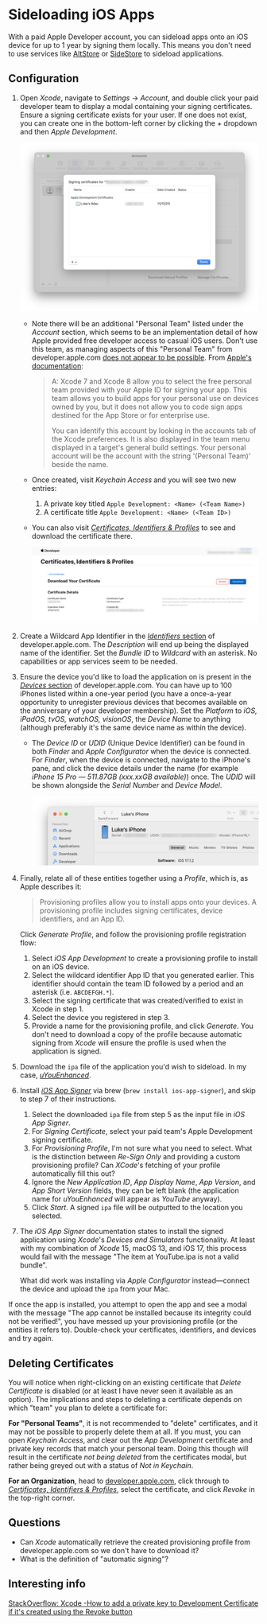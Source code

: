 # Sideloading iOS Apps

With a paid Apple Developer account, you can sideload apps onto an iOS device for up to 1 year by signing them locally.
This means you don't need to use services like [AltStore][1] or [SideStore][2] to sideload applications.

## Configuration

1. Open _Xcode_, navigate to _Settings_ → _Account_, and double click your paid developer team to display a modal containing your signing certificates.
   Ensure a signing certificate exists for your user.
   If one does not exist, you can create one in the bottom-left corner by clicking the _+_ dropdown and then _Apple Development_.

    ![](images/xcode-signing-certificates.png)

    - Note there will be an additional "Personal Team" listed under the _Account_ section, which seems to be an implementation detail of how Apple provided free developer access to casual iOS users.
      Don't use this team, as managing aspects of this "Personal Team" from developer.apple.com [does not appear to be possible][8].
      From [Apple's documentation][3]:

        > A: Xcode 7 and Xcode 8 allow you to select the free personal team provided with your Apple ID for signing your app. This team allows you to build apps for your personal use on devices owned by you, but it does not allow you to code sign apps destined for the App Store or for enterprise use.
        >
        > You can identify this account by looking in the accounts tab of the Xcode preferences. It is also displayed in the team menu displayed in a target's general build settings. Your personal account will be the account with the string '(Personal Team)' beside the name.

    - Once created, visit _Keychain Access_ and you will see two new entries:
        1. A private key titled `Apple Development: <Name> (<Team Name>)`
        2. A certificate title `Apple Development: <Name> (<Team ID>)`
    - You can also visit [_Certificates, Identifiers & Profiles_][5] to see and download the certificate there.

        ![](images/certificate-download.png)

2. Create a Wildcard App Identifier in the [_Identifiers_ section][6] of developer.apple.com.
   The _Description_ will end up being the displayed name of the identifier.
   Set the _Bundle ID_ to _Wildcard_ with an asterisk.
   No capabilities or app services seem to be needed.

3. Ensure the device you'd like to load the application on is present in the [_Devices_ section][7] of developer.apple.com.
   You can have up to 100 iPhones listed within a one-year period (you have a once-a-year opportunity to unregister previous devices that becomes available on the anniversary of your developer membership).
   Set the _Platform_ to _iOS, iPadOS, tvOS, watchOS, visionOS_, the _Device Name_ to anything (although preferably it's the same device name as within the device).

    - The _Device ID_ or _UDID_ (Unique Device Identifier) can be found in both _Finder_ and _Apple Configurator_ when the device is connected.
      For _Finder_, when the device is connected, navigate to the iPhone's pane, and click the device details under the name (for example _iPhone 15 Pro — 511.87GB (xxx.xxGB available)_) once.
      The _UDID_ will be shown alongside the _Serial Number_ and _Device Model_.

        ![](images/iphone-udid-in-finder.png)

4. Finally, relate all of these entities together using a _Profile_, which is, as Apple describes it:

    > Provisioning profiles allow you to install apps onto your devices. A provisioning profile includes signing certificates, device identifiers, and an App ID.

    Click _Generate Profile_, and follow the provisioning profile registration flow:

    1. Select _iOS App Development_ to create a provisioning profile to install on an iOS device.
    2. Select the wildcard identifier App ID that you generated earlier.
       This identifier should contain the team ID followed by a period and an asterisk (i.e. `ABCDEFGH.*`).
    3. Select the signing certificate that was created/verified to exist in Xcode in step 1.
    4. Select the device you registered in step 3.
    5. Provide a name for the provisioning profile, and click _Generate_.
       You don't need to download a copy of the profile because automatic signing from _Xcode_ will ensure the profile is used when the application is signed.

5. Download the `ipa` file of the application you'd wish to sideload. In my case, [_uYouEnhanced_][10].
6. Install [_iOS App Signer_][9] via brew (`brew install ios-app-signer`), and skip to step 7 of their instructions.
    1. Select the downloaded `ipa` file from step 5 as the input file in _iOS App Signer_.
    2. For _Signing Certificate_, select your paid team's Apple Development signing certificate.
    3. For _Provisioning Profile_, I'm not sure what you need to select.
       What is the distinction between _Re-Sign Only_ and providing a custom provisioning profile? Can _XCode_'s fetching of your profile automatically fill this out?
    4. Ignore the _New Application ID_, _App Display Name_, _App Version_, and _App Short Version_ fields, they can be left blank (the application name for _uYouEnhanced_ will appear as _YouTube_ anyway).
    5. Click _Start_. A signed `ipa` file will be outputted to the location you selected.
7. The _iOS App Signer_ documentation states to install the signed application using _Xcode_'s _Devices and Simulators_ functionality.
   At least with my combination of _Xcode_ 15, macOS 13, and iOS 17, this process would fail with the message "The item at YouTube.ipa is not a valid bundle".

    What did work was installing via _Apple Configurator_ instead—connect the device and upload the `ipa` from your Mac.

If once the app is installed, you attempt to open the app and see a modal with the message "The app cannot be installed because its integrity could not be verified!", you have messed up your provisioning profile (or the entities it refers to).
Double-check your certificates, identifiers, and devices and try again.

## Deleting Certificates

You will notice when right-clicking on an existing certificate that _Delete Certificate_ is disabled (or at least I have never seen it available as an option).
The implications and steps to deleting a certificate depends on which "team" you plan to delete a certificate for:

**For "Personal Teams"**, it is not recommended to "delete" certificates, and it may not be possible to properly delete them at all.
If you must, you can open _Keychain Access_, and clear out the _App Development_ certificate and private key records that match your personal team.
Doing this though will result in the certificate _not being deleted_ from the certificates modal, but rather being greyed out with a status of _Not in Keychain_.

**For an Organization**, head to [developer.apple.com][4], click through to [_Certificates, Identifiers & Profiles_][5], select the certificate, and click _Revoke_ in the top-right corner.

## Questions

- Can _Xcode_ automatically retrieve the created provisioning profile from developer.apple.com so we don't have to download it?
- What is the definition of "automatic signing"?

## Interesting info

[StackOverflow: Xcode -How to add a private key to Development Certificate if it's created using the Revoke button][11]

[1]: https://github.com/altstoreio/AltStore
[2]: https://sidestore.io
[3]: https://developer.apple.com/library/archive/qa/qa1915/_index.html
[4]: https://developer.apple.com
[5]: https://developer.apple.com/account/resources/certificates/list
[6]: https://developer.apple.com/account/resources/identifiers/list
[7]: https://developer.apple.com/account/resources/devices/list
[8]: https://itecnote.com/tecnote/xcode-how-to-manage-personal-team-info-on-apple-developer-website/
[9]: https://dantheman827.github.io/ios-app-signer
[10]: https://github.com/arichorn/uYouEnhanced
[11]: https://stackoverflow.com/a/58847332
